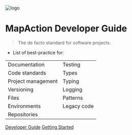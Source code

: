 ![logo](https://mapaction.org/wp-content/themes/mapaction/images/logo.svg)

# MapAction Developer Guide

> The de facto standard for software projects.

- List of best-practice for:

<center>

| | |
| ----------- | ----------- |
|Documentation|Testing|
|Code standards|Types|
|Project management|Typing|
|Versioning|Logging|
|Files|Patterns|
|Environments|Legacy code|
|Repositories||

</center>

[Developer Guide](#guide)
[Getting Started](#contribute)
